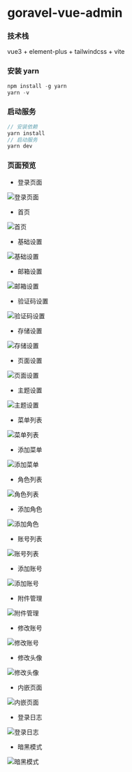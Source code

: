 # goravel-vue-admin

### 技术栈
vue3 + element-plus  + tailwindcss + vite

### 安装 yarn
```go
npm install -g yarn
yarn -v
```

### 启动服务

```go
// 安装依赖
yarn install
// 启动服务
yarn dev
```

### 页面预览
- 登录页面

![登录页面](/snapshot/login.png)

- 首页

![首页](/snapshot/home.png)

- 基础设置

![基础设置](/snapshot/base-setting.png)

- 邮箱设置

![邮箱设置](/snapshot/mail-setting.png)

- 验证码设置

![验证码设置](/snapshot/captcha-setting.png)

- 存储设置

![存储设置](/snapshot/storage-setting.png)


- 页面设置

![页面设置](/snapshot/page-setting.png)

- 主题设置

![主题设置](/snapshot/theme-setting.png)

- 菜单列表

![菜单列表](/snapshot/menu-list.png)

- 添加菜单

![添加菜单](/snapshot/menu-add.png)

- 角色列表

![角色列表](/snapshot/role-list.png)

- 添加角色

![添加角色](/snapshot/role-add.png)

- 账号列表

![账号列表](/snapshot/admin-list.png)

- 添加账号

![添加账号](/snapshot/admin-add.png)


- 附件管理

![附件管理](/snapshot/attach-list.png)


- 修改账号

![修改账号](/snapshot/profile.png)

- 修改头像

![修改头像](/snapshot/avatar-edit.png)

- 内嵌页面

![内嵌页面](/snapshot/iframe.png)

- 登录日志

![登录日志](/snapshot/login-log.png)

- 暗黑模式

![暗黑模式](/snapshot/dark.png)